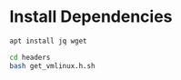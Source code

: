 # Install Dependencies

```bash
apt install jq wget 
```

```bash
cd headers
bash get_vmlinux.h.sh
```

